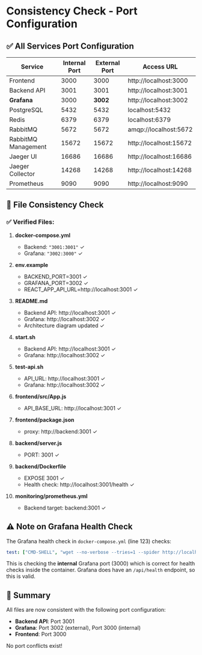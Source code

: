 # Consistency Check - Port Configuration

## ✅ All Services Port Configuration

| Service | Internal Port | External Port | Access URL |
|---------|--------------|---------------|------------|
| Frontend | 3000 | 3000 | http://localhost:3000 |
| Backend API | 3001 | 3001 | http://localhost:3001 |
| **Grafana** | 3000 | **3002** | http://localhost:3002 |
| PostgreSQL | 5432 | 5432 | localhost:5432 |
| Redis | 6379 | 6379 | localhost:6379 |
| RabbitMQ | 5672 | 5672 | amqp://localhost:5672 |
| RabbitMQ Management | 15672 | 15672 | http://localhost:15672 |
| Jaeger UI | 16686 | 16686 | http://localhost:16686 |
| Jaeger Collector | 14268 | 14268 | http://localhost:14268 |
| Prometheus | 9090 | 9090 | http://localhost:9090 |

## 📝 File Consistency Check

### ✅ Verified Files:

1. **docker-compose.yml**
   - Backend: `"3001:3001"` ✓
   - Grafana: `"3002:3000"` ✓

2. **env.example**
   - BACKEND_PORT=3001 ✓
   - GRAFANA_PORT=3002 ✓
   - REACT_APP_API_URL=http://localhost:3001 ✓

3. **README.md**
   - Backend API: http://localhost:3001 ✓
   - Grafana: http://localhost:3002 ✓
   - Architecture diagram updated ✓

4. **start.sh**
   - Backend API: http://localhost:3001 ✓
   - Grafana: http://localhost:3002 ✓

5. **test-api.sh**
   - API_URL: http://localhost:3001 ✓
   - Grafana: http://localhost:3002 ✓

6. **frontend/src/App.js**
   - API_BASE_URL: http://localhost:3001 ✓

7. **frontend/package.json**
   - proxy: http://backend:3001 ✓

8. **backend/server.js**
   - PORT: 3001 ✓

9. **backend/Dockerfile**
   - EXPOSE 3001 ✓
   - Health check: http://localhost:3001/health ✓

10. **monitoring/prometheus.yml**
    - Backend target: backend:3001 ✓

## ⚠️ Note on Grafana Health Check

The Grafana health check in `docker-compose.yml` (line 123) checks:
```yaml
test: ["CMD-SHELL", "wget --no-verbose --tries=1 --spider http://localhost:3000/api/health || exit 1"]
```

This is checking the **internal** Grafana port (3000) which is correct for health checks inside the container. Grafana does have an `/api/health` endpoint, so this is valid.

## 🎯 Summary

All files are now consistent with the following port configuration:
- **Backend API**: Port 3001
- **Grafana**: Port 3002 (external), Port 3000 (internal)
- **Frontend**: Port 3000

No port conflicts exist!
